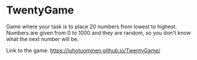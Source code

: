 # TwentyGame
Game where your task is to place 20 numbers from lowest to highest.  
Numbers are given from 0 to 1000 and they are random, so you don't know what the next number will be.  
  
  Link to the game: https://juhotuominen.github.io/TwentyGame/
